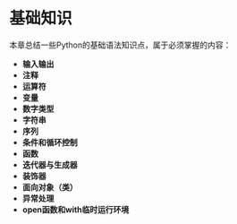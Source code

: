 # 基础知识

本章总结一些Python的基础语法知识点，属于必须掌握的内容：

* **输入输出**
* **注释**
* **运算符**
* **变量**
* **数字类型**
* **字符串**
* **序列**
* **条件和循环控制**
* **函数**
* **迭代器与生成器**
* **装饰器**
* **面向对象（类）**
* **异常处理**
* **open函数和with临时运行环境**



